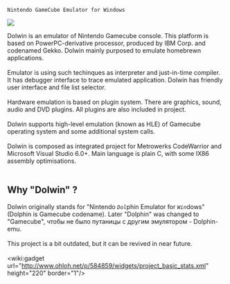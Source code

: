 `Nintendo GameCube Emulator for Windows`

<img src='http://ogamespec.com/imgstore/whc4e0b53d99e258.jpg'>

Dolwin is an emulator of Nintendo Gamecube console. This platform is based on PowerPC-derivative processor, produced by IBM Corp. and codenamed Gekko. Dolwin mainly purposed to emulate homebrewn applications.<br>
<br>
Emulator is using such techinques as interpreter and just-in-time compiler. It has debugger interface to trace emulated application. Dolwin has friendly user interface and file list selector.<br>
<br>
Hardware emulation is based on plugin system. There are graphics, sound, audio and DVD plugins. All plugins are also included in project.<br>
<br>
Dolwin supports high-level emulation (known as HLE) of Gamecube operating system and some additional system calls.<br>
<br>
Dolwin is composed as integrated project for Metrowerks CodeWarrior and Microsoft Visual Studio 6.0+. Main language is plain C, with some IX86 assembly optimisations.<br>
<br>
<h2>Why "Dolwin" ?</h2>

Dolwin originally stands for "Nintendo <code>*Dol*</code>phin Emulator for <code>*Win*</code>dows" (Dolphin is Gamecube codename). Later "Dolphin" was changed to "Gamecube", чтобы не было путаницы с другим эмулятором - Dolphin-emu.<br>
<br>
This project is a bit outdated, but it can be revived in near future.<br>
<br>
<wiki:gadget url="http://www.ohloh.net/p/584859/widgets/project_basic_stats.xml" height="220" border="1"/>
